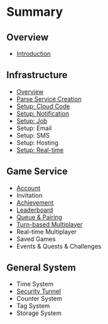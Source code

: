 # Summary

## Overview

* [Introduction](README.md)

## Infrastructure

* [Overview](infrastructure/overview.md)
* [Parse Service Creation](infrastructure/iaas-solution.md)
* [Setup: Cloud Code](infrastructure/cloud-code.md)
* [Setup: Notification](infrastructure/external-service-setting.md)
* [Setup: Job](infrastructure/setup-job.md)
* Setup: Email
* Setup: SMS
* Setup: Hosting
* [Setup: Real-time](infrastructure/setup-realtime-system.md)

## Game Service

* [Account](game-services/account.md)
* Invitation
* [Achievement](game-services/achievement.md)
* [Leaderboard](game-services/leaderboard.md)
* [Queue & Pairing](queue.md)
* [Turn-based Multiplayer](game-services/turn-based-multiplayer.md)
* Real-time Multiplayer
* Saved Games
* Events & Quests & Challenges

## General System

* Time System
* [Security Tunnel](infrastructure/security.md)
* Counter System
* Tag System
* Storage System

